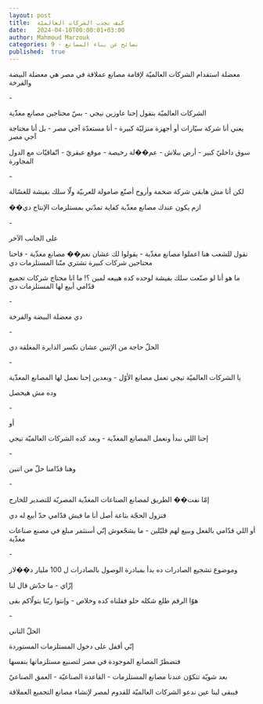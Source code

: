 ```yaml
---
layout: post
title:  كيف نجذب الشركات العالميّة
date:   2024-04-10T00:00:01+03:00
author: Mahmoud Marzouk
categories: 9 - نصائح عن بناء المصانع
published:  true
---
```

معضلة استقدام الشركات العالميّة لإقامة مصانع عملاقة في مصر هي معضلة
البيضة والفرخة

\-

الشركات العالميّة بتقول إحنا عاوزين نيجي - بسّ محتاجين مصانع
مغذّية

يعني أنا شركة سيّارات أو أجهزة منزليّة كبيرة - أنا مستعدّة آجي مصر - بل
أنا محتاجة آجي مصر

سوق داخليّ كبير - أرض ببلاش - عم��لة رخيصة - موقع عبقريّ - اتّفاقيّات مع
الدول المجاورة

\-

لكن أنا مش هابقى شركة ضخمة وأروح أصنّع صامولة للعربيّة ولّا سلك بفيشة
للغسّالة

��ازم يكون عندك مصانع مغذّية كفاية تمدّني بمستلزمات الإنتاج دي

\-

على الجانب الآخر

نقول للشعب هنا اعملوا مصانع مغذّية - يقولوا لك عشان نعم�� مصانع مغذّية -
فاحنا محتاجين شركات كبيرة تشتري منّنا المستلزمات دي

ما هو أنا لو صنّعت سلك بفيشة لوحده كده هبيعه لمين ؟! ما انا محتاج شركات
تجميع قدّامي أبيع لها المستلزمات دي

\-

دي معضلة البيضة والفرخة

\-

الحلّ حاجة من الإتنين عشان نكسر الدايرة المغلقة دي

\-

يا الشركات العالميّة تيجي تعمل مصانع الأوّل - وبعدين إحنا نعمل لها
المصانع المغذّية

وده مش هيحصل

\-

أو

إحنا اللي نبدأ ونعمل المصانع المغذّية - وبعد كده الشركات العالميّة
تيجي

\-

وهنا قدّامنا حلّ من اتنين

\-

إمّا نفت�� الطريق لمصانع الصناعات المغذّية المصريّة للتصدير
للخارج

فتزول الحجّة بتاعة أصل أنا ما فيش قدّامي حدّ أبيع له دي

أو اللي قدّامي بالفعل وببيع لهم قليّلين - ما يشجّعوش إنّي أستثمر مبلغ في
مصنع صناعات مغذّية

\-

وموضوع تشجيع الصادرات ده بدأ بمبادرة الوصول بالصادرات ل 100 مليار
د��لار

إزّاي - ما حدّش قال لنا

هوّا الرقم طلع شكله حلو فقلناه كده وخلاص - وإنتوا ربّنا يتولّاكم
بقى

\-

الحلّ التاني

إنّي أقفل على دخول المستلزمات المستوردة

فتضطرّ المصانع الموجودة في مصر لتصنيع مستلزماتها بنفسها

بعد شويّة تتكوّن عندنا مصانع المستلزمات - القاعدة الصناعيّة - العمق
الصناعيّ

فيبقى لينا عين ندعو الشركات العالميّة للقدوم لمصر لإنشاء مصانع التجميع
العملاقة
